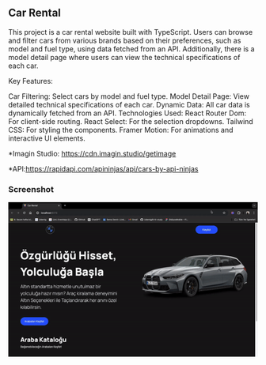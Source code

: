 <h2>Car Rental</h2>
This project is a car rental website built with TypeScript. Users can browse and filter cars from various brands based on their preferences, such as model and fuel type, using data fetched from an API. Additionally, there is a model detail page where users can view the technical specifications of each car.

Key Features:

Car Filtering: Select cars by model and fuel type.
Model Detail Page: View detailed technical specifications of each car.
Dynamic Data: All car data is dynamically fetched from an API.
Technologies Used:
React Router Dom: For client-side routing.
React Select: For the selection dropdowns.
Tailwind CSS: For styling the components.
Framer Motion: For animations and interactive UI elements.

\*Imagin Studio: https://cdn.imagin.studio/getimage

\*API:https://rapidapi.com/apininjas/api/cars-by-api-ninjas

<h3>Screenshot</h3>

![](cargif.gif)
